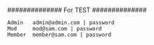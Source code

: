 ##############
For TEST
##############

```
Admin   admin@admin.com | password
Mod     mod@sam.com | password
Member  member@sam.com | password
```